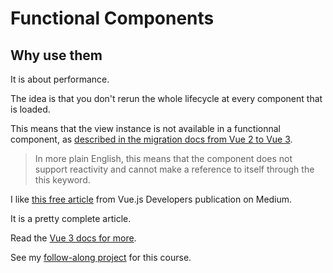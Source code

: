# Functional Components

## Why use them

It is about performance.

The idea is that you don't rerun the whole lifecycle at every component that is loaded.

This means that the view instance is not available in a functionnal component, as [described in the migration docs from Vue 2 to Vue 3](https://vuejs.org/guide/extras/render-function#functional-components).

> In more plain English, this means that the component does not support reactivity and cannot make a reference to itself through the this keyword.

I like [this free article](https://medium.com/js-dojo/vue-js-functional-components-what-why-and-when-439cfaa08713) from Vue.js Developers publication on Medium.

It is a pretty complete article.

Read the [Vue 3 docs for more](https://v3-migration.vuejs.org/breaking-changes/functional-components.html).

See my [follow-along project](https://github.com/JeremieLitzler/vueschool-course/tree/project-functional-components) for this course.
